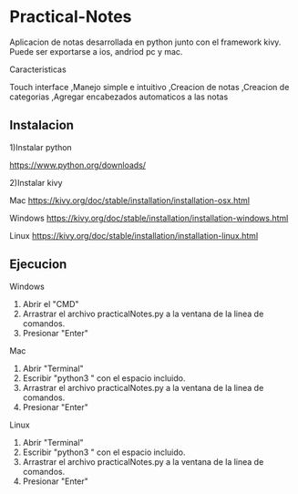 # Practical-Notes

Aplicacion de notas desarrollada en python junto con el framework kivy. Puede ser exportarse a ios, andriod pc y mac.

Caracteristicas

Touch interface
,Manejo simple e intuitivo
,Creacion de notas
,Creacion de categorias
,Agregar encabezados automaticos a las notas

Instalacion
------------------------------------------------------------------------------------------------------------------

1)Instalar python 

https://www.python.org/downloads/

2)Instalar kivy

Mac
https://kivy.org/doc/stable/installation/installation-osx.html

Windows
https://kivy.org/doc/stable/installation/installation-windows.html

Linux
https://kivy.org/doc/stable/installation/installation-linux.html

Ejecucion
------------------------------------------------------------------------------------------------------------------
Windows
1) Abrir el "CMD" 
2) Arrastrar el archivo practicalNotes.py a la ventana de la linea de comandos.
3) Presionar "Enter"

Mac
1) Abrir "Terminal"
2) Escribir "python3 " con el espacio incluido.
3) Arrastrar el archivo practicalNotes.py a la ventana de la linea de comandos.
4) Presionar "Enter"

Linux
1) Abrir "Terminal"
2) Escribir "python3 " con el espacio incluido.
3) Arrastrar el archivo practicalNotes.py a la ventana de la linea de comandos.
4) Presionar "Enter"
